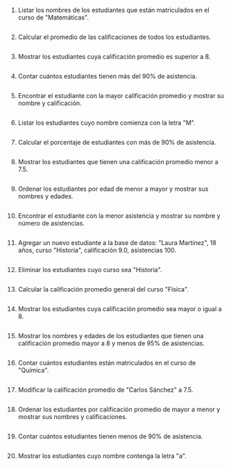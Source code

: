 1. Listar los nombres de los estudiantes que están matriculados en el curso de "Matemáticas".
```python

```

2. Calcular el promedio de las calificaciones de todos los estudiantes.
```python

```

3. Mostrar los estudiantes cuya calificación promedio es superior a 8.
```python

```

4. Contar cuántos estudiantes tienen más del 90% de asistencia.
```python

```

5. Encontrar el estudiante con la mayor calificación promedio y mostrar su nombre y calificación.
```python

```

6. Listar los estudiantes cuyo nombre comienza con la letra "M".
```python

```

7. Calcular el porcentaje de estudiantes con más de 90% de asistencia.
```python

```

8. Mostrar los estudiantes que tienen una calificación promedio menor a 7.5.
```python

```

9. Ordenar los estudiantes por edad de menor a mayor y mostrar sus nombres y edades.
```python

```

10. Encontrar el estudiante con la menor asistencia y mostrar su nombre y número de asistencias.
```python

```

11. Agregar un nuevo estudiante a la base de datos: "Laura Martínez", 18 años, curso "Historia", calificación 9.0, asistencias 100.
```python

```

12. Eliminar los estudiantes cuyo curso sea "Historia".
```python

```

13. Calcular la calificación promedio general del curso "Física".
```python

```

14. Mostrar los estudiantes cuya calificación promedio sea mayor o igual a 8.
```python

```

15. Mostrar los nombres y edades de los estudiantes que tienen una calificación promedio mayor a 8 y menos de 95% de asistencias.
```python

```

16. Contar cuántos estudiantes están matriculados en el curso de "Química".
```python

```

17. Modificar la calificación promedio de "Carlos Sánchez" a 7.5.
```python

```

18. Ordenar los estudiantes por calificación promedio de mayor a menor y mostrar sus nombres y calificaciones.
```python

```

19. Contar cuántos estudiantes tienen menos de 90% de asistencia.
```python

```

20. Mostrar los estudiantes cuyo nombre contenga la letra "a".
```python

```
